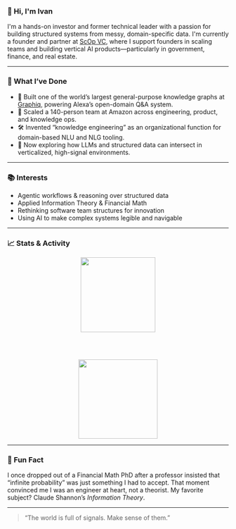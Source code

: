 ### 👋 Hi, I'm Ivan

I'm a hands-on investor and former technical leader with a passion for building structured systems from messy, domain-specific data. I'm currently a founder and partner at [ScOp VC](https://www.scopvc.com), where I support founders in scaling teams and building vertical AI products—particularly in government, finance, and real estate.

---

### 🚀 What I’ve Done

- 🧠 Built one of the world’s largest general-purpose knowledge graphs at [Graphiq](https://en.wikipedia.org/wiki/Graphiq), powering Alexa’s open-domain Q&A system.
- 🤖 Scaled a 140-person team at Amazon across engineering, product, and knowledge ops.
- 🛠️ Invented “knowledge engineering” as an organizational function for domain-based NLU and NLG tooling.
- 🧪 Now exploring how LLMs and structured data can intersect in verticalized, high-signal environments.

---

### 📚 Interests

- Agentic workflows & reasoning over structured data  
- Applied Information Theory & Financial Math  
- Rethinking software team structures for innovation  
- Using AI to make complex systems legible and navigable  

---

### 📈 Stats & Activity

<div align="center">

  <img height="170" src="https://github-readme-stats.vercel.app/api?username=ibercovich&show_icons=true&theme=gruvbox" />

  <br><br>

  <img height="180" src="https://streak-stats.demolab.com?user=ibercovich&theme=gruvbox" />

</div>

---

### 🧬 Fun Fact

I once dropped out of a Financial Math PhD after a professor insisted that “infinite probability” was just something I had to accept. That moment convinced me I was an engineer at heart, not a theorist. My favorite subject? Claude Shannon’s *Information Theory*.

---

> “The world is full of signals. Make sense of them.”
